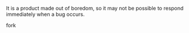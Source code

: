 It is a product made out of boredom, so it may not be possible to respond immediately when a bug occurs.

fork
